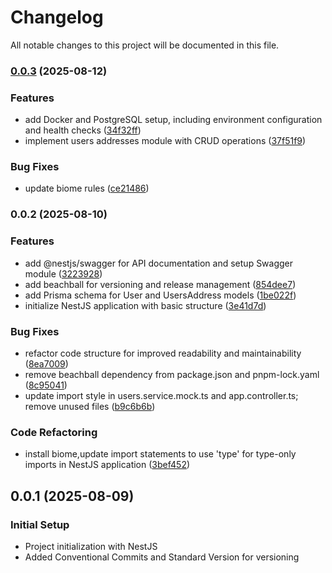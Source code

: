 # Changelog

All notable changes to this project will be documented in this file.

### [0.0.3](https://github.com/PawelWywiol/nestjs-recruitment-task/compare/v0.0.2...v0.0.3) (2025-08-12)


### Features

* add Docker and PostgreSQL setup, including environment configuration and health checks ([34f32ff](https://github.com/PawelWywiol/nestjs-recruitment-task/commit/34f32ff256b77e88a163ba878fba8274933a0916))
* implement users addresses module with CRUD operations ([37f51f9](https://github.com/PawelWywiol/nestjs-recruitment-task/commit/37f51f996f02260023facdf2af7f98966dfefd2f))


### Bug Fixes

* update biome rules ([ce21486](https://github.com/PawelWywiol/nestjs-recruitment-task/commit/ce21486cdde3d4c4c40441ced1fbd1de967b0d77))

### 0.0.2 (2025-08-10)


### Features

* add @nestjs/swagger for API documentation and setup Swagger module ([3223928](https://github.com/PawelWywiol/nestjs-recruitment-task/commit/322392880de8e13aba2fc5f2b59fcd13d7e0acaa))
* add beachball for versioning and release management ([854dee7](https://github.com/PawelWywiol/nestjs-recruitment-task/commit/854dee724cdbe4c5cca4865d51bc26a0347f0398))
* add Prisma schema for User and UsersAddress models ([1be022f](https://github.com/PawelWywiol/nestjs-recruitment-task/commit/1be022f353b087d728293af145c7274b185120a3))
* initialize NestJS application with basic structure ([3e41d7d](https://github.com/PawelWywiol/nestjs-recruitment-task/commit/3e41d7d90a0273a6757b4678a0a491ac90eaa5d3))


### Bug Fixes

* refactor code structure for improved readability and maintainability ([8ea7009](https://github.com/PawelWywiol/nestjs-recruitment-task/commit/8ea7009f267758f1a8078147fd53c621dd28b913))
* remove beachball dependency from package.json and pnpm-lock.yaml ([8c95041](https://github.com/PawelWywiol/nestjs-recruitment-task/commit/8c950419129e08303c27042acd7f90390105ca94))
* update import style in users.service.mock.ts and app.controller.ts; remove unused files ([b9c6b6b](https://github.com/PawelWywiol/nestjs-recruitment-task/commit/b9c6b6bd6c3edf0db5cccee85955c9411cf89297))


### Code Refactoring

* install biome,update import statements to use 'type' for type-only imports in NestJS application ([3bef452](https://github.com/PawelWywiol/nestjs-recruitment-task/commit/3bef4525dfdd709a86b7c47a8ce628709c7e16fc))

## 0.0.1 (2025-08-09)

### Initial Setup

- Project initialization with NestJS
- Added Conventional Commits and Standard Version for versioning
